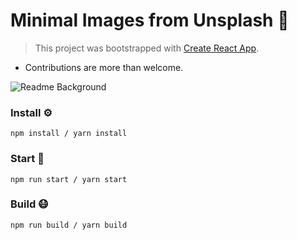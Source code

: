 # Minimal Images from Unsplash 🌁
> This project was bootstrapped with [Create React App](https://github.com/facebook/create-react-app).
- Contributions are more than welcome.

![Readme Background](https://i.imgur.com/AcGQD9s.png)

### Install ⚙️

```
npm install / yarn install
```

### Start 🏃

```
npm run start / yarn start
```

### Build 😷

```
npm run build / yarn build
```

